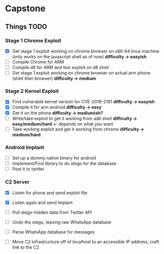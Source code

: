 # Capstone
## Things TODO

### Stage 1 Chrome Exploit

- [x] Get stage 1 exploit working on chrome browser on x86-64 linux machine (only works on the javascript shell as of now) **difficulty -> easyish**
- [ ] Compile Chrome for ARM
- [ ] Compile d8 for ARM and test exploit on d8 shell
- [ ] Get stage 1 exploit working on chrome browser on actual arm phone (shell then browser) **difficulty  -> medium**

### Stage 2 Kernel Exploit

- [X] Find vulnerable kernel version for CVE-2019-2181 **difficulty -> easyish**
- [X] Compile it for arm android  **difficulty -> easy**
- [X]  Get it on the phone **difficulty -> mediumish?**
- [ ] Write/take exploit to get it working from adb shell **difficulty -> easy/medium/hard** <- depends on what you want
- [ ] Take working exploit and get it working from chrome **difficulty -> medium/hard**

### Android Implant

- [ ] Set up a dummy native binary for android
- [ ] Implement/Find library to do stego for the database
- [ ] Post it to twitter

### C2 Server
- [X] Listen for phone and send exploit file
- [X] Listen again and send implant
- [ ] Pull stego-hidden data from Twitter API
- [ ] Undo the stego, leaving raw WhatsApp database
- [ ] Parse WhatsApp database for messages
- [ ] Move C2 infrastructure off of localhost to an accessible IP address, craft link to the C2

